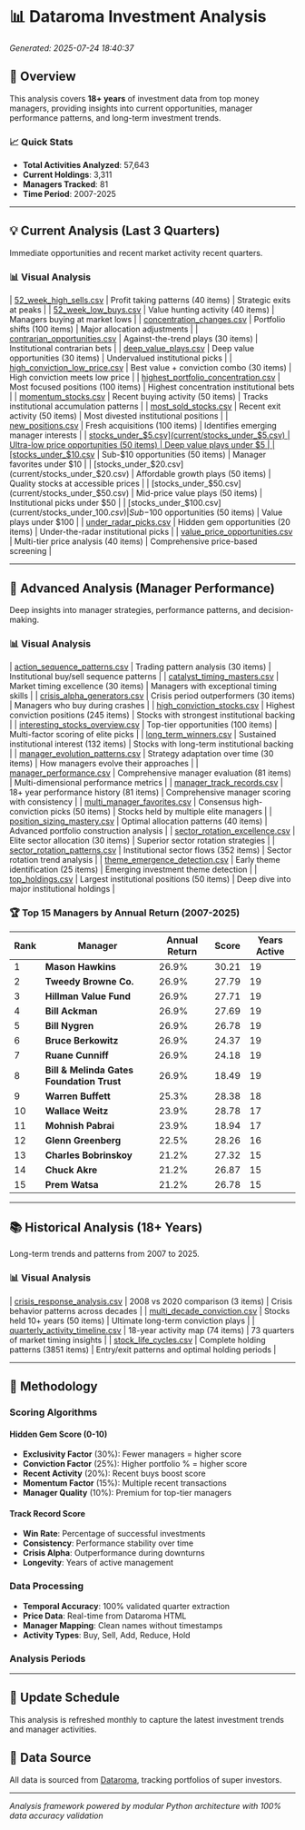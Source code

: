 # 📊 Dataroma Investment Analysis

*Generated: 2025-07-24 18:40:37*

## 🎯 Overview

This analysis covers **18+ years** of investment data from top money managers, providing insights into current opportunities, manager performance patterns, and long-term investment trends.

### 📈 Quick Stats
- **Total Activities Analyzed**: 57,643
- **Current Holdings**: 3,311
- **Managers Tracked**: 81
- **Time Period**: 2007-2025

---

## 💡 Current Analysis (Last 3 Quarters)

Immediate opportunities and recent market activity recent quarters.

### 📊 Visual Analysis

| [52_week_high_sells.csv](current/52_week_high_sells.csv) | Profit taking patterns (40 items) | Strategic exits at peaks |
| [52_week_low_buys.csv](current/52_week_low_buys.csv) | Value hunting activity (40 items) | Managers buying at market lows |
| [concentration_changes.csv](current/concentration_changes.csv) | Portfolio shifts (100 items) | Major allocation adjustments |
| [contrarian_opportunities.csv](current/contrarian_opportunities.csv) | Against-the-trend plays (30 items) | Institutional contrarian bets |
| [deep_value_plays.csv](current/deep_value_plays.csv) | Deep value opportunities (30 items) | Undervalued institutional picks |
| [high_conviction_low_price.csv](current/high_conviction_low_price.csv) | Best value + conviction combo (30 items) | High conviction meets low price |
| [highest_portfolio_concentration.csv](current/highest_portfolio_concentration.csv) | Most focused positions (100 items) | Highest concentration institutional bets |
| [momentum_stocks.csv](current/momentum_stocks.csv) | Recent buying activity (50 items) | Tracks institutional accumulation patterns |
| [most_sold_stocks.csv](current/most_sold_stocks.csv) | Recent exit activity (50 items) | Most divested institutional positions |
| [new_positions.csv](current/new_positions.csv) | Fresh acquisitions (100 items) | Identifies emerging manager interests |
| [stocks_under_$5.csv](current/stocks_under_$5.csv) | Ultra-low price opportunities (50 items) | Deep value plays under $5 |
| [stocks_under_$10.csv](current/stocks_under_$10.csv) | Sub-$10 opportunities (50 items) | Manager favorites under $10 |
| [stocks_under_$20.csv](current/stocks_under_$20.csv) | Affordable growth plays (50 items) | Quality stocks at accessible prices |
| [stocks_under_$50.csv](current/stocks_under_$50.csv) | Mid-price value plays (50 items) | Institutional picks under $50 |
| [stocks_under_$100.csv](current/stocks_under_$100.csv) | Sub-$100 opportunities (50 items) | Value plays under $100 |
| [under_radar_picks.csv](current/under_radar_picks.csv) | Hidden gem opportunities (20 items) | Under-the-radar institutional picks |
| [value_price_opportunities.csv](current/value_price_opportunities.csv) | Multi-tier price analysis (40 items) | Comprehensive price-based screening |


---

## 🧠 Advanced Analysis (Manager Performance)

Deep insights into manager strategies, performance patterns, and decision-making.

### 📊 Visual Analysis

| [action_sequence_patterns.csv](advanced/action_sequence_patterns.csv) | Trading pattern analysis (30 items) | Institutional buy/sell sequence patterns |
| [catalyst_timing_masters.csv](advanced/catalyst_timing_masters.csv) | Market timing excellence (30 items) | Managers with exceptional timing skills |
| [crisis_alpha_generators.csv](advanced/crisis_alpha_generators.csv) | Crisis period outperformers (30 items) | Managers who buy during crashes |
| [high_conviction_stocks.csv](advanced/high_conviction_stocks.csv) | Highest conviction positions (245 items) | Stocks with strongest institutional backing |
| [interesting_stocks_overview.csv](advanced/interesting_stocks_overview.csv) | Top-tier opportunities (100 items) | Multi-factor scoring of elite picks |
| [long_term_winners.csv](advanced/long_term_winners.csv) | Sustained institutional interest (132 items) | Stocks with long-term institutional backing |
| [manager_evolution_patterns.csv](advanced/manager_evolution_patterns.csv) | Strategy adaptation over time (30 items) | How managers evolve their approaches |
| [manager_performance.csv](advanced/manager_performance.csv) | Comprehensive manager evaluation (81 items) | Multi-dimensional performance metrics |
| [manager_track_records.csv](advanced/manager_track_records.csv) | 18+ year performance history (81 items) | Comprehensive manager scoring with consistency |
| [multi_manager_favorites.csv](advanced/multi_manager_favorites.csv) | Consensus high-conviction picks (50 items) | Stocks held by multiple elite managers |
| [position_sizing_mastery.csv](advanced/position_sizing_mastery.csv) | Optimal allocation patterns (40 items) | Advanced portfolio construction analysis |
| [sector_rotation_excellence.csv](advanced/sector_rotation_excellence.csv) | Elite sector allocation (30 items) | Superior sector rotation strategies |
| [sector_rotation_patterns.csv](advanced/sector_rotation_patterns.csv) | Institutional sector flows (352 items) | Sector rotation trend analysis |
| [theme_emergence_detection.csv](advanced/theme_emergence_detection.csv) | Early theme identification (25 items) | Emerging investment theme detection |
| [top_holdings.csv](advanced/top_holdings.csv) | Largest institutional positions (50 items) | Deep dive into major institutional holdings |

### 🏆 Top 15 Managers by Annual Return (2007-2025)

| Rank | Manager | Annual Return | Score | Years Active |
| ---- | ------- | ------------- | ----- | ------------ |
| 1 | **Mason Hawkins** | 26.9% | 30.21 | 19 |
| 2 | **Tweedy Browne Co.** | 26.9% | 27.79 | 19 |
| 3 | **Hillman Value Fund** | 26.9% | 27.71 | 19 |
| 4 | **Bill Ackman** | 26.9% | 27.69 | 19 |
| 5 | **Bill Nygren** | 26.9% | 26.78 | 19 |
| 6 | **Bruce Berkowitz** | 26.9% | 24.37 | 19 |
| 7 | **Ruane Cunniff** | 26.9% | 24.18 | 19 |
| 8 | **Bill & Melinda Gates Foundation Trust** | 26.9% | 18.49 | 19 |
| 9 | **Warren Buffett** | 25.3% | 28.38 | 18 |
| 10 | **Wallace Weitz** | 23.9% | 28.78 | 17 |
| 11 | **Mohnish Pabrai** | 23.9% | 18.94 | 17 |
| 12 | **Glenn Greenberg** | 22.5% | 28.26 | 16 |
| 13 | **Charles Bobrinskoy** | 21.2% | 27.32 | 15 |
| 14 | **Chuck Akre** | 21.2% | 26.87 | 15 |
| 15 | **Prem Watsa** | 21.2% | 26.78 | 15 |

---

## 📚 Historical Analysis (18+ Years)

Long-term trends and patterns from 2007 to 2025.

### 📊 Visual Analysis

| [crisis_response_analysis.csv](historical/crisis_response_analysis.csv) | 2008 vs 2020 comparison (3 items) | Crisis behavior patterns across decades |
| [multi_decade_conviction.csv](historical/multi_decade_conviction.csv) | Stocks held 10+ years (50 items) | Ultimate long-term conviction plays |
| [quarterly_activity_timeline.csv](historical/quarterly_activity_timeline.csv) | 18-year activity map (74 items) | 73 quarters of market timing insights |
| [stock_life_cycles.csv](historical/stock_life_cycles.csv) | Complete holding patterns (3851 items) | Entry/exit patterns and optimal holding periods |

---

## 📐 Methodology

### Scoring Algorithms

#### Hidden Gem Score (0-10)
- **Exclusivity Factor** (30%): Fewer managers = higher score
- **Conviction Factor** (25%): Higher portfolio % = higher score
- **Recent Activity** (20%): Recent buys boost score
- **Momentum Factor** (15%): Multiple recent transactions
- **Manager Quality** (10%): Premium for top-tier managers

#### Track Record Score
- **Win Rate**: Percentage of successful investments
- **Consistency**: Performance stability over time
- **Crisis Alpha**: Outperformance during downturns
- **Longevity**: Years of active management

### Data Processing
- **Temporal Accuracy**: 100% validated quarter extraction
- **Price Data**: Real-time from Dataroma HTML
- **Manager Mapping**: Clean names without timestamps
- **Activity Types**: Buy, Sell, Add, Reduce, Hold

### Analysis Periods

---

## 📅 Update Schedule

This analysis is refreshed monthly to capture the latest investment trends and manager activities.

## 🔗 Data Source

All data is sourced from [Dataroma](https://www.dataroma.com), tracking portfolios of super investors.

---

*Analysis framework powered by modular Python architecture with 100% data accuracy validation*